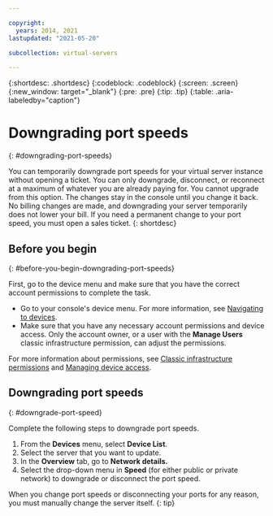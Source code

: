 ```yaml
---

copyright:
  years: 2014, 2021
lastupdated: "2021-05-20"

subcollection: virtual-servers

---
```


{:shortdesc: .shortdesc}
{:codeblock: .codeblock}
{:screen: .screen}
{:new_window: target="_blank"}
{:pre: .pre}
{:tip: .tip}
{:table: .aria-labeledby="caption"}

# Downgrading port speeds
{: #downgrading-port-speeds}

You can temporarily downgrade port speeds for your virtual server instance without opening a ticket. You can only downgrade, disconnect, or reconnect at a maximum of whatever you are already paying for. You cannot upgrade from this option. The changes stay in the console until you change it back. No billing changes are made, and downgrading your server temporarily does not lower your bill. If you need a permanent change to your port speed, you must open a sales ticket.
{: shortdesc}

## Before you begin
{: #before-you-begin-downgrading-port-speeds}

First, go to the device menu and make sure that you have the correct account permissions to complete the task. 

* Go to your console's device menu. For more information, see [Navigating to devices](/docs/virtual-servers?topic=virtual-servers-navigating-devices).
* Make sure that you have any necessary account permissions and device access. Only the account owner, or a user with the **Manage Users** classic infrastructure permission, can adjust the permissions. 

For more information about permissions, see [Classic infrastructure permissions](/docs/account?topic=account-infrapermission) and [Managing device access](/docs/virtual-servers?topic=virtual-servers-managing-device-access).

## Downgrading port speeds
{: #downgrade-port-speed}

Complete the following steps to downgrade port speeds.

1. From the **Devices** menu, select **Device List**.
2. Select the server that you want to update.
3. In the **Overview** tab, go to **Network details.**
4. Select the drop-down menu in **Speed** (for either public or private network) to downgrade or disconnect the port speed.

When you change port speeds or disconnecting your ports for any reason, you must manually change the server itself.
{: tip}

